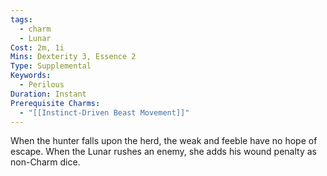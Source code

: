 ```yaml
---
tags:
  - charm
  - Lunar
Cost: 2m, 1i
Mins: Dexterity 3, Essence 2
Type: Supplemental
Keywords:
  - Perilous
Duration: Instant
Prerequisite Charms:
  - "[[Instinct-Driven Beast Movement]]"
---
```

When the hunter falls upon the herd, the weak and feeble have no hope of escape. When the Lunar rushes an enemy, she adds his wound penalty as non-Charm dice.